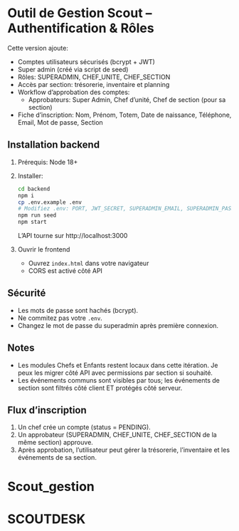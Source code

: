 # Outil de Gestion Scout – Authentification & Rôles

Cette version ajoute:
- Comptes utilisateurs sécurisés (bcrypt + JWT)
- Super admin (créé via script de seed)
- Rôles: SUPERADMIN, CHEF_UNITE, CHEF_SECTION
- Accès par section: trésorerie, inventaire et planning
- Workflow d’approbation des comptes:
  - Approbateurs: Super Admin, Chef d’unité, Chef de section (pour sa section)
- Fiche d’inscription: Nom, Prénom, Totem, Date de naissance, Téléphone, Email, Mot de passe, Section

## Installation backend

1. Prérequis: Node 18+
2. Installer:
   ```bash
   cd backend
   npm i
   cp .env.example .env
   # Modifiez .env: PORT, JWT_SECRET, SUPERADMIN_EMAIL, SUPERADMIN_PASSWORD
   npm run seed
   npm start
   ```
   L’API tourne sur http://localhost:3000

3. Ouvrir le frontend
   - Ouvrez `index.html` dans votre navigateur
   - CORS est activé côté API

## Sécurité
- Les mots de passe sont hachés (bcrypt).
- Ne commitez pas votre `.env`.
- Changez le mot de passe du superadmin après première connexion.

## Notes
- Les modules Chefs et Enfants restent locaux dans cette itération. Je peux les migrer côté API avec permissions par section si souhaité.
- Les événements communs sont visibles par tous; les événements de section sont filtrés côté client ET protégés côté serveur.

## Flux d’inscription
1. Un chef crée un compte (status = PENDING).
2. Un approbateur (SUPERADMIN, CHEF_UNITE, CHEF_SECTION de la même section) approuve.
3. Après approbation, l’utilisateur peut gérer la trésorerie, l’inventaire et les événements de sa section.
# Scout_gestion
# SCOUTDESK
